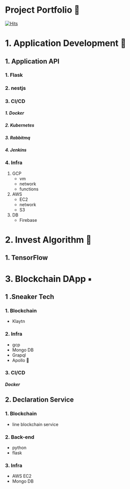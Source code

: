 # Project Portfolio 👏
[![Hits](https://hits.seeyoufarm.com/api/count/incr/badge.svg?url=https%3A%2F%2Fgithub.com%2Fmo-zza%2Fmo-zza&count_bg=%2379C83D&title_bg=%23555555&icon=teamspeak.svg&icon_color=%23FFFFFF&title=hits&edge_flat=true)](https://hits.seeyoufarm.com)

# 1. Application Development 📱
## 1. Application API
### 1. Flask

### 2. nestjs

### 3. CI/CD
##### 1. Docker

##### 2. Kubernetes

##### 3. Rabbitmq

##### 4. Jenkins

### 4. Infra
1. GCP
    - vm
    - network
    - functions
2. AWS
    - EC2
    - network
    - S3
3. DB
    - Firebase

# 2. Invest Algorithm 🤖
## 1. TensorFlow
# 3. Blockchain DApp ▪️
## 1 .Sneaker Tech
### 1. Blockchain
- Klaytn

### 2. Infra
- gcp
- Mongo DB
- Grapql
- Apollo 🚀

### 3. CI/CD
##### Docker

## 2. Declaration Service
### 1. Blockchain
- line blockchain service

### 2. Back-end
- python
- flask

### 3. Infra
- AWS EC2
- Mongo DB
